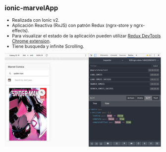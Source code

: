 ionic-marvelApp
----------

 - Realizada con Ionic v2.
 - Aplicación Reactiva (RxJS) con patrón Redux (ngrx-store y ngrx-effects).
 - Para visualizar el estado de la aplicación pueden utilizar [Redux DevTools Chrome extension](https://chrome.google.com/webstore/detail/redux-devtools/lmhkpmbekcpmknklioeibfkpmmfibljd?hl=en).
 - Tiene busqueda y infinite Scrolling.


![Visualizacion con Redux DevTools](demo.png)

